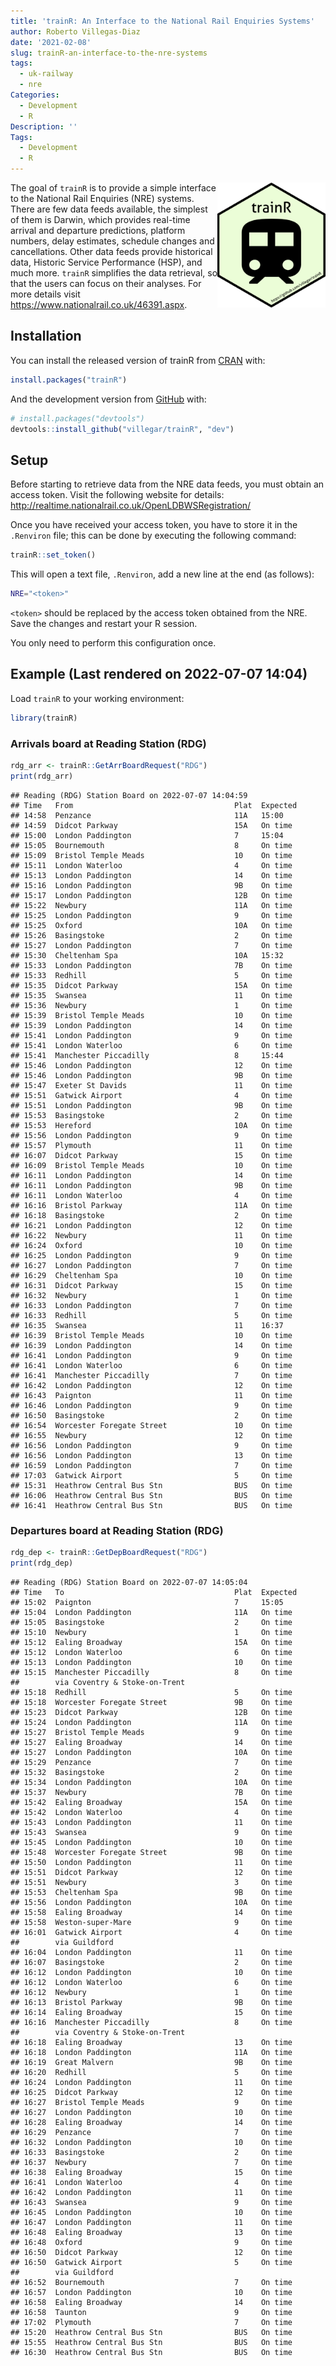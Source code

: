 ```yaml
---
title: 'trainR: An Interface to the National Rail Enquiries Systems'
author: Roberto Villegas-Diaz
date: '2021-02-08'
slug: trainR-an-interface-to-the-nre-systems
tags:
  - uk-railway
  - nre
Categories:
  - Development
  - R
Description: ''
Tags:
  - Development
  - R
---
```


<img src="https://raw.githubusercontent.com/villegar/trainR/main/inst/images/logo.png" alt="logo" align="right" height=200px/>

The goal of `trainR` is to provide a simple interface to the 
National Rail Enquiries (NRE) systems. There are few data feeds 
available, the simplest of them is Darwin, which provides real-time 
arrival and departure predictions, platform numbers, delay estimates, 
schedule changes and cancellations. Other data feeds provide historical 
data, Historic Service Performance (HSP), and much more. `trainR` 
simplifies the data retrieval, so that the users can focus on their 
analyses. For more details visit 
https://www.nationalrail.co.uk/46391.aspx.

## Installation

You can install the released version of trainR from [CRAN](https://CRAN.R-project.org) with:

``` r
install.packages("trainR")
```

And the development version from [GitHub](https://github.com/) with:

``` r
# install.packages("devtools")
devtools::install_github("villegar/trainR", "dev")
```

## Setup
Before starting to retrieve data from the NRE data feeds, you must obtain an access token. 
Visit the following website for details: http://realtime.nationalrail.co.uk/OpenLDBWSRegistration/

Once you have received your access token, you have to store it in the `.Renviron` file; this can be 
done by executing the following command:


```r
trainR::set_token()
```

This will open a text file, `.Renviron`, add a new line at the end (as follows):

```bash
NRE="<token>"
```

`<token>` should be replaced by the access token obtained from the NRE. Save the changes and restart 
your R session.

You only need to perform this configuration once.

## Example (Last rendered on 2022-07-07 14:04)

Load `trainR` to your working environment:

```r
library(trainR)
```

### Arrivals board at Reading Station (RDG)


```r
rdg_arr <- trainR::GetArrBoardRequest("RDG")
print(rdg_arr)
```

```
## Reading (RDG) Station Board on 2022-07-07 14:04:59
## Time   From                                    Plat  Expected
## 14:58  Penzance                                11A   15:00
## 14:59  Didcot Parkway                          15A   On time
## 15:00  London Paddington                       7     15:04
## 15:05  Bournemouth                             8     On time
## 15:09  Bristol Temple Meads                    10    On time
## 15:11  London Waterloo                         4     On time
## 15:13  London Paddington                       14    On time
## 15:16  London Paddington                       9B    On time
## 15:17  London Paddington                       12B   On time
## 15:22  Newbury                                 11A   On time
## 15:25  London Paddington                       9     On time
## 15:25  Oxford                                  10A   On time
## 15:26  Basingstoke                             2     On time
## 15:27  London Paddington                       7     On time
## 15:30  Cheltenham Spa                          10A   15:32
## 15:33  London Paddington                       7B    On time
## 15:33  Redhill                                 5     On time
## 15:35  Didcot Parkway                          15A   On time
## 15:35  Swansea                                 11    On time
## 15:36  Newbury                                 1     On time
## 15:39  Bristol Temple Meads                    10    On time
## 15:39  London Paddington                       14    On time
## 15:41  London Paddington                       9     On time
## 15:41  London Waterloo                         6     On time
## 15:41  Manchester Piccadilly                   8     15:44
## 15:46  London Paddington                       12    On time
## 15:46  London Paddington                       9B    On time
## 15:47  Exeter St Davids                        11    On time
## 15:51  Gatwick Airport                         4     On time
## 15:51  London Paddington                       9B    On time
## 15:53  Basingstoke                             2     On time
## 15:53  Hereford                                10A   On time
## 15:56  London Paddington                       9     On time
## 15:57  Plymouth                                11    On time
## 16:07  Didcot Parkway                          15    On time
## 16:09  Bristol Temple Meads                    10    On time
## 16:11  London Paddington                       14    On time
## 16:11  London Paddington                       9B    On time
## 16:11  London Waterloo                         4     On time
## 16:16  Bristol Parkway                         11A   On time
## 16:18  Basingstoke                             2     On time
## 16:21  London Paddington                       12    On time
## 16:22  Newbury                                 11    On time
## 16:24  Oxford                                  10    On time
## 16:25  London Paddington                       9     On time
## 16:27  London Paddington                       7     On time
## 16:29  Cheltenham Spa                          10    On time
## 16:31  Didcot Parkway                          15    On time
## 16:32  Newbury                                 1     On time
## 16:33  London Paddington                       7     On time
## 16:33  Redhill                                 5     On time
## 16:35  Swansea                                 11    16:37
## 16:39  Bristol Temple Meads                    10    On time
## 16:39  London Paddington                       14    On time
## 16:41  London Paddington                       9     On time
## 16:41  London Waterloo                         6     On time
## 16:41  Manchester Piccadilly                   7     On time
## 16:42  London Paddington                       12    On time
## 16:43  Paignton                                11    On time
## 16:46  London Paddington                       9     On time
## 16:50  Basingstoke                             2     On time
## 16:54  Worcester Foregate Street               10    On time
## 16:55  Newbury                                 12    On time
## 16:56  London Paddington                       9     On time
## 16:56  London Paddington                       13    On time
## 16:59  London Paddington                       7     On time
## 17:03  Gatwick Airport                         5     On time
## 15:31  Heathrow Central Bus Stn                BUS   On time
## 16:06  Heathrow Central Bus Stn                BUS   On time
## 16:41  Heathrow Central Bus Stn                BUS   On time
```

### Departures board at Reading Station (RDG)


```r
rdg_dep <- trainR::GetDepBoardRequest("RDG")
print(rdg_dep)
```

```
## Reading (RDG) Station Board on 2022-07-07 14:05:04
## Time   To                                      Plat  Expected
## 15:02  Paignton                                7     15:05
## 15:04  London Paddington                       11A   On time
## 15:05  Basingstoke                             2     On time
## 15:10  Newbury                                 1     On time
## 15:12  Ealing Broadway                         15A   On time
## 15:12  London Waterloo                         6     On time
## 15:13  London Paddington                       10    On time
## 15:15  Manchester Piccadilly                   8     On time
##        via Coventry & Stoke-on-Trent           
## 15:18  Redhill                                 5     On time
## 15:18  Worcester Foregate Street               9B    On time
## 15:23  Didcot Parkway                          12B   On time
## 15:24  London Paddington                       11A   On time
## 15:27  Bristol Temple Meads                    9     On time
## 15:27  Ealing Broadway                         14    On time
## 15:27  London Paddington                       10A   On time
## 15:29  Penzance                                7     On time
## 15:32  Basingstoke                             2     On time
## 15:34  London Paddington                       10A   On time
## 15:37  Newbury                                 7B    On time
## 15:42  Ealing Broadway                         15A   On time
## 15:42  London Waterloo                         4     On time
## 15:43  London Paddington                       11    On time
## 15:43  Swansea                                 9     On time
## 15:45  London Paddington                       10    On time
## 15:48  Worcester Foregate Street               9B    On time
## 15:50  London Paddington                       11    On time
## 15:51  Didcot Parkway                          12    On time
## 15:51  Newbury                                 3     On time
## 15:53  Cheltenham Spa                          9B    On time
## 15:56  London Paddington                       10A   On time
## 15:58  Ealing Broadway                         14    On time
## 15:58  Weston-super-Mare                       9     On time
## 16:01  Gatwick Airport                         4     On time
##        via Guildford                           
## 16:04  London Paddington                       11    On time
## 16:07  Basingstoke                             2     On time
## 16:12  London Paddington                       10    On time
## 16:12  London Waterloo                         6     On time
## 16:12  Newbury                                 1     On time
## 16:13  Bristol Parkway                         9B    On time
## 16:14  Ealing Broadway                         15    On time
## 16:16  Manchester Piccadilly                   8     On time
##        via Coventry & Stoke-on-Trent           
## 16:18  Ealing Broadway                         13    On time
## 16:18  London Paddington                       11A   On time
## 16:19  Great Malvern                           9B    On time
## 16:20  Redhill                                 5     On time
## 16:24  London Paddington                       11    On time
## 16:25  Didcot Parkway                          12    On time
## 16:27  Bristol Temple Meads                    9     On time
## 16:27  London Paddington                       10    On time
## 16:28  Ealing Broadway                         14    On time
## 16:29  Penzance                                7     On time
## 16:32  London Paddington                       10    On time
## 16:33  Basingstoke                             2     On time
## 16:37  Newbury                                 7     On time
## 16:38  Ealing Broadway                         15    On time
## 16:41  London Waterloo                         4     On time
## 16:42  London Paddington                       11    On time
## 16:43  Swansea                                 9     On time
## 16:45  London Paddington                       10    On time
## 16:47  London Paddington                       11    On time
## 16:48  Ealing Broadway                         13    On time
## 16:48  Oxford                                  9     On time
## 16:50  Didcot Parkway                          12    On time
## 16:50  Gatwick Airport                         5     On time
##        via Guildford                           
## 16:52  Bournemouth                             7     On time
## 16:57  London Paddington                       10    On time
## 16:58  Ealing Broadway                         14    On time
## 16:58  Taunton                                 9     On time
## 17:02  Plymouth                                7     On time
## 15:20  Heathrow Central Bus Stn                BUS   On time
## 15:55  Heathrow Central Bus Stn                BUS   On time
## 16:30  Heathrow Central Bus Stn                BUS   On time
```
